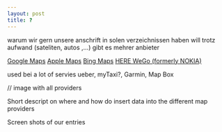 ```yaml
---
layout: post
title: ?
---
```


warum wir gern unsere anschrift in solen verzeichnissen haben will
trotz aufwand (sateliten, autos ,...) gibt es mehrer anbieter

[Google Maps](https://www.google.com/maps)
[Apple Maps](https://www.apple.com/ios/maps/)
[Bing Maps](https://www.bing.com/maps)
[HERE WeGo (formerly NOKIA)](https://wego.here.com)

used bei a lot of servies
ueber, myTaxi?, Garmin, Map Box

// image with all providers

Short descript on where and how do insert data into the different map providers

Screen shots of our entries

